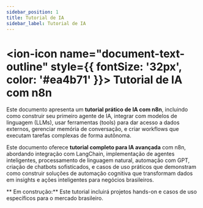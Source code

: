 ```yaml
---
sidebar_position: 1
title: Tutorial de IA
sidebar_label: Tutorial de IA
---
```


# <ion-icon name="document-text-outline" style={{ fontSize: '32px', color: '#ea4b71' }}></ion-icon> Tutorial de IA com n8n

Este documento apresenta um **tutorial prático de IA com n8n**, incluindo como construir seu primeiro agente de IA, integrar com modelos de linguagem (LLMs), usar ferramentas (tools) para dar acesso a dados externos, gerenciar memória de conversação, e criar workflows que executam tarefas complexas de forma autônoma.

Este documento oferece **tutorial completo para IA avançada** com n8n, abordando integração com LangChain, implementação de agentes inteligentes, processamento de linguagem natural, automação com GPT, criação de chatbots sofisticados, e casos de uso práticos que demonstram como construir soluções de automação cognitiva que transformam dados em insights e ações inteligentes para negócios brasileiros.

** Em construção:** Este tutorial incluirá projetos hands-on e casos de uso específicos para o mercado brasileiro.
